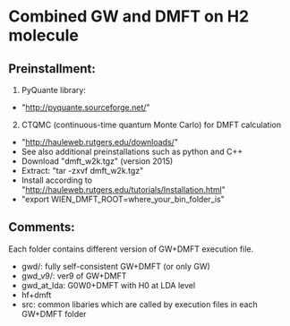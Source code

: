 Combined GW and DMFT on H2 molecule
====

Preinstallment:
----
1. PyQuante library: 
  - "http://pyquante.sourceforge.net/"
  
2. CTQMC (continuous-time quantum Monte Carlo) for DMFT calculation
  - "http://hauleweb.rutgers.edu/downloads/"
  - See also additional preinstallations such as python and C++
  - Download "dmft_w2k.tgz" (version 2015)
  - Extract:  "tar -zxvf dmft_w2k.tgz"
  - Install according to "http://hauleweb.rutgers.edu/tutorials/Installation.html"
  - "export WIEN_DMFT_ROOT=where_your_bin_folder_is"

Comments:
----
Each folder contains different version of GW+DMFT execution file.
  - gwd/: fully self-consistent GW+DMFT (or only GW)
  - gwd_v9/: ver9 of GW+DMFT
  - gwd_at_lda: G0W0+DMFT with H0 at LDA level
  - hf+dmft
  - src: common libaries which are called by execution files in each GW+DMFT folder

